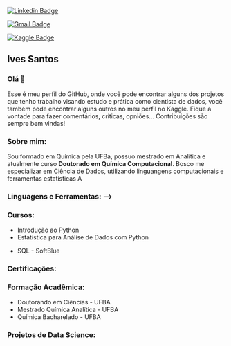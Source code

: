 

<p>
  <a href="https://www.linkedin.com/in/ives-tulio/" rel="nofollow"><img src="https://camo.githubusercontent.com/57b24e7ae3973f7c7b41313aeb5a3193b673eed50dd91e481800cbb43d4ad8ae/68747470733a2f2f696d672e736869656c64732e696f2f62616467652f2d4c696e6b6564496e2d626c75653f7374796c653d666c61742d737175617265266c6f676f3d4c696e6b6564696e266c6f676f436f6c6f723d7768697465266c696e6b3d68747470733a2f2f7777772e6c696e6b6564696e2e636f6d2f696e2f6b6172696e6e656372697374696e61706572656972612f2f" alt="Linkedin Badge" data-canonical-src="https://img.shields.io/badge/-LinkedIn-blue?style=flat-square&amp;logo=Linkedin&amp;logoColor=white&amp;link=https://www.linkedin.com/in/ives-tulio//" style="max-width:100%;"></a>

  <a href="/ivestulio/ivestulio/blob/master/ivestulio@gmail.com"><img src="https://camo.githubusercontent.com/462afe937548eebcf0b8c88a8210e71a85a11bdd78ec46c8221df21f52f9cdae/68747470733a2f2f696d672e736869656c64732e696f2f62616467652f2d476d61696c2d7265643f7374796c653d666c61742d737175617265266c6f676f3d476d61696c266c6f676f436f6c6f723d7768697465266c696e6b3d6b6172696e6e656372697374696e617065726569726140676d61696c2e636f6d" alt="Gmail Badge" data-canonical-src="https://img.shields.io/badge/-Gmail-red?style=flat-square&amp;logo=Gmail&amp;logoColor=white&amp;link=ivestulio@gmail.com" style="max-width:100%;"></a>

  <a href="https://www.kaggle.com/ivessantos" rel="nofollow"><img src="https://camo.githubusercontent.com/66449517ff209d7b87164679b157ebfad1137d811a014eb5adf9e83f9749c41e/68747470733a2f2f696d672e736869656c64732e696f2f62616467652f2d6b6167676c652d626c75653f7374796c653d666c61742d737175617265266c6f676f3d6b6167676c65266c6f676f436f6c6f723d7768697465266c696e6b3d68747470733a2f2f7777772e6b6167676c652e636f6d2f6b6172696e6e65" alt="Kaggle Badge" data-canonical-src="https://img.shields.io/badge/-kaggle-blue?style=flat-square&amp;logo=kaggle&amp;logoColor=white&amp;link=https://www.kaggle.com/ivessantos" style="max-width:100%;"></a>
</p>

<!--
**ivestulio/ivestulio** is a ✨ _special_ ✨ repository because its `README.md` (this file) appears on your GitHub profile.




Here are some ideas to get you started:

- 🔭 I’m currently working on ...
- 🌱 I’m currently learning ...
- 👯 I’m looking to collaborate on ...
- 🤔 I’m looking for help with ...
- 💬 Ask me about ...
- 📫 How to reach me: ...
- 😄 Pronouns: ...
- ⚡ Fun fact: ...
-->

 ## Ives Santos 
### Olá 👋
Esse é meu perfil do GitHub, onde você pode encontrar alguns dos projetos que tenho trabalho visando estudo e prática como cientista de dados, você também pode encontrar alguns outros no meu perfil no Kaggle. Fique a vontade para fazer comentários, críticas, opniões...
Contribuições são sempre bem vindas!  

### Sobre mim:
Sou formado em Química pela UFBa, possuo mestrado em Analítica e atualmente curso **Doutorado em Química Computacional**. Bosco me especializar em Ciência de Dados,  utilizando linguangens computacionais e ferramentas estatísticas 
A

### Linguagens e Ferramentas: -->

### Cursos:
* Introdução ao Python
* Estatística para Análise de Dados com Python 
<!--* Estatística para Análise de dados com R -->
* SQL - SoftBlue
 <!--
* Bootcamp Cientista de Dados - IGTI
* Bootcamp Análise de Dados - IGTI
*-->
### Certificações:


### Formação Acadêmica:

* Doutorando em Ciências - UFBA
* Mestrado Química Analítica - UFBA
* Química Bacharelado - UFBA 

### Projetos de Data Science:

